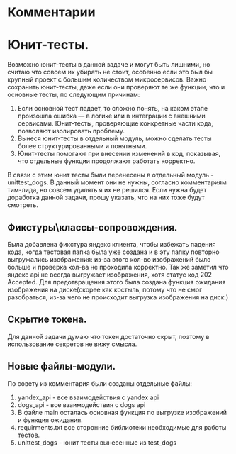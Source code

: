 # Комментарии
# Юнит-тесты.
Возможно юнит-тесты в данной задаче и могут быть лишними, но считаю что совсем их убирать не стоит, особенно если это был бы крупный проект с большим количеством микросервисов.
Важно сохранить юнит-тесты, даже если они проверяют те же функции, что и основные тесты, по следующим причинам:
1. Если основной тест падает, то сложно понять, на каком этапе произошла ошибка — в логике или в интеграции с внешними сервисами. Юнит-тесты, проверяющие конкретные части кода, позволяют изолировать проблему. 
2. Вынеся юнит-тесты в отдельный модуль, можно сделать тесты более структурированными и понятными.
3. Юнит-тесты помогают при внесении изменений в код, показывая, что отдельные функции продолжают работать корректно.

В связи с этим юнит тесты были перенесены в отдельный модуль - unittest_dogs. В данный момент они не нужны, согласно комментариям тим-лида, но совсем удалять я их не решился. Если нужна будет доработка данной задачи, прошу указать, что на них тоже будут смотреть.

## Фикстуры\классы-сопровождения.
Была добавлена фикстура яндекс клиента, чтобы избежать падения кода, когда тестовая папка была уже создана и в эту папку повторно выгружались изображения: из-за этого кол-во изображений было больше и проверка кол-ва не проходила корректно. 
Так же заметил что яндекс api не всегда выгружает изображения, хотя статус код 202 Accepted. Для предотвращения этого была создана функция ожидания изображения на диске(скорее как костыль, потому что не смог разобраться, из-за чего не происходит выгрузка изображения на диск.)

## Скрытие токена.
Для данной задачи думаю что токен достаточно скрыт, поэтому в использование секретов не вижу смысла.

## Новые файлы-модули.
По совету из комментария были созданы отдельные файлы:
1. yandex_api - все взаимодействия с yandex api
2. dogs_api - все взаимодействия с dogs api  
3. В файле main осталась основная функция по выгрузке изображений и функция ожидания.
4. requirments.txt все сторонние библиотеки необходимые для работы тестов.
5. unittest_dogs - юнит тесты вынесенные из test_dogs